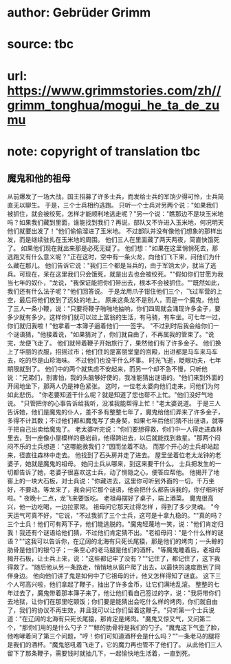# author: Gebrüder Grimm
# source: tbc
# url: https://www.grimmstories.com/zh//grimm_tonghua/mogui_he_ta_de_zumu
# note: copyright of translation tbc

## 魔鬼和他的祖母 

从前爆发了一场大战，国王招募了许多士兵，而发给士兵的军饷少得可怜，士兵简直无以聊生。
于是，三个士兵相约逃跑。
只听一个士兵对另两个说："如果我们被抓住，就会被绞死，怎样才能顺利地逃走呢？"另一个说："瞧那边不是块玉米地吗？如果我们藏到里面，谁能找到我们？再说，部队又不许进入玉米地，何况明天他们就要出发了！"他们偷偷溜进了玉米地。
不过部队并没有像他们想象的那样出发，而是继续驻扎在玉米地的周围。
他们三人在里面藏了两天两夜，简直快饿死了。
如果他们现在就出来那是必死无疑了。
他们想："如果在这里悄悄死去，那逃跑又有什么意义呢？"正在这时，空中有一条火龙，向他们飞下来，问他们为什么藏在那儿。
他们告诉它说："我们三个都是当兵的，由于军饷太少，就当了逃兵。可现在，呆在这里我们只会饿死，就是出去也会被绞死。""假如你们甘愿为我当七年的奴仆，"龙说，"我保证能把你们带出去，根本不会被抓住。""既然如此，我们还有什么法子呢？"他们回答说。
于是龙用爪子钳住他们三个，飞过军营的上空，最后将他们放到了远处的地上。
原来这条龙不是别人，而是一个魔鬼，他给了三人一条小鞭，说："只要将鞭子啪啪地抽响，你们四周就会涌现许多金子，要多少就有多少。这样你们就可以过上富翁的生活，有马骑，有车坐。可七年一过，你们就归我啦！"他拿着一本簿子逼着他们一一签字。
"不过到时后我会给你们一个谜语猜，"他接着说，"如果猜对了，你们就自由了，不再属我的管束了。"说完，龙便飞走了。
他们就带着鞭子开始旅行了，果然他们有了许多金子。
他们换上了华丽的衣服，招摇过市；他们住的是富丽堂皇的宫殿，出进都是马车来马车去，吃的尽是山珍海味。
不过他们也没干什么坏事。 时光飞逝，眨眼功夫，七年期限就到了。
他们中的两个就焦虑不安起来，而另一个却不急不慢，只听他说："兄弟们，别害怕，我的头脑够好使的，我准能猜出谜语的。"他们来到外面的开阔地坐下，那两人仍是神色紧张。
这时，一位老太婆向他们走来，问他们为何如此悲伤。
"你老要知道干什么呢？就是知道了您也帮不上忙。"他们没好气地说。
"只管把你的心事告诉给我听，没准我能帮得上忙！"老太婆说道。
于是三人告诉她，他们是魔鬼的仆人，差不多有整整七年了，魔鬼给他们弄来了许多金子，多得不计其数；不过他们都和魔鬼写了卖身契，如果七年后他们猜不出谜语，就等于把自己出卖给魔鬼了。
老太婆听完说："你们要想得救，你们中一人得走进森林里去，到一座像小屋模样的悬岩前，他得跨进去，以后就能找到救星。"那两个闷闷不乐的士兵想道："这哪能救我们？"因而坐着不动。
而那个开心的士兵却站起来，径直往森林中走去。
他找到了石头房并走了进去。
屋里坐着位老太龙钟的老婆子，她就是魔鬼的祖母。
她问士兵从哪来，到这来要干什么。
士兵把发生的一切都告诉了她，老婆子很喜欢这士兵，动了恻隐之心，便答应帮他。
他揭开了地窖上的一块大石板，对士兵说："你藏进去，这里你可听到外面的一切，千万坐好，不要动。等龙来了，我会问它那个谜语，他会把什么都告诉我的，你仔细听好啦。"
夜晚十二点，龙飞来要饭吃。 老祖母摆好了桌子，端上酒菜。
魔鬼很高兴，他一边吃喝，一边拉家常。 祖母问它那天过得怎样
，得到了多少灵魂。
"今天运气可真不好，"它说，"不过我抓了三个士兵，这可是十拿九稳的。""真的吗？三个士兵！他们可有两下子，他们能逃脱的。"魔鬼轻蔑地一笑，说："他们肯定归我！我还有个谜语给他们猜，不过他们肯定猜不出。"老祖母问："是个什么样的谜语？""这我可以告诉你，在辽阔的北海有只死长尾猿，那是他们的烤肉；一头鲸的肋骨是他们的银勺子；一条空心的老马腿是他们的酒杯。"等魔鬼睡着后，老祖母揭开石板，让士兵上来，说："这些都记牢了没有？""记住了，都记住了，这下我得救了。"随后他从另一条路走，悄悄地从窗户爬了出去，以最快的速度跑到了同伴身边。
他向他们讲了鬼是如何中了它祖母的计，他又怎样得知了谜底。
这下三个人可高兴啦，他们拿起了鞭子，抽出了许多金币，让它们满地乱滚。
整整的七年过去了，魔鬼带着那本簿子来了，他让他们看自己签过的字，说："我将带你们去地狱，让你们在那里吃顿饭；你们要是能猜出会吃什么样的烤肉，你们就自由了，我们的协议不再生效，并且我可以让你们留着这鞭子。"只听第一个士兵说道："在辽阔的北海有只死长尾猿，那肯定是烤肉。"魔鬼又惊又气，又问第二个，"那你们用的是什么勺子？""鲸的肋骨将是我们的勺子。"魔鬼这下气歪了脸，他咆哮着问了第三个问题，"哼！你们可知道酒杯会是什么吗？""一条老马的腿将是我们的酒杯。"魔鬼怒吼着飞走了，它的魔力再也管不了他们了。
从此他们三人留下了那条鞭子，需要钱时就抽几下，一起愉快地生活着，一直到死。
